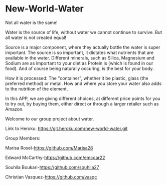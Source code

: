 # New-World-Water



Not all water is the same!

Water is the source of life, without water we cannot continue to survive.
But all water is not created equal!

Source is a major component, where they actually bottle the water is super important.  The source is so important, it dictates what nutrients that are available in the water.   Different minerals, such as Silica, Magnesium and Sodium are as important to your diet as Protein is (which is found in our food).   And of course being naturally occuring, is the best for your body.

How it is processed:   The "container", whether it be plastic, glass (the preferred method) or metal. How and where you store your water also adds to the nutrition of the element.

In this APP, we are giving different choices, at different price points for you to try out, by buying them, either direct or through a larger retailer such as Amazon.

Welcome to our group project about water.

Link to Heroku: 
https://git.heroku.com/new-world-water.git


Group Members:

Marisa Rosel-https://github.com/Marisa28

Edward McCarthy-https://github.com/emccar22

Souhila Boukari-https://github.com/souhila27

Christian Vasquez-https://github.com/vasqc
